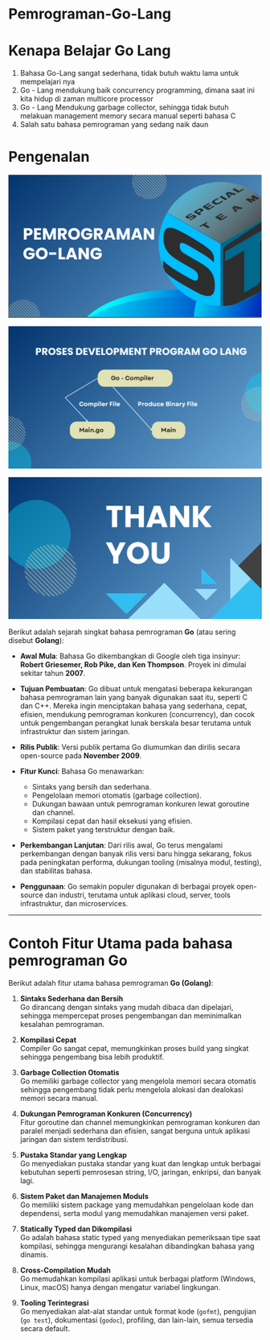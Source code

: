 # Pemrograman-Go-Lang

# Kenapa Belajar Go Lang

1. Bahasa Go-Lang sangat sederhana, tidak butuh waktu lama untuk mempelajari nya
2. Go - Lang mendukung baik concurrency programming, dimana saat ini kita hidup di zaman multicore processor
3. Go - Lang Mendukung garbage collector, sehingga tidak butuh melakuan management memory secara manual seperti bahasa C
4. Salah satu bahasa pemrograman yang sedang naik daun

# Pengenalan
![image](https://github.com/itsolution405/Pemrograman-Go-Lang/blob/main/Screen%20Shot%202025-05-24%20at%2017.56.08.png)

![image](https://github.com/itsolution405/Pemrograman-Go-Lang/blob/main/Screen%20Shot%202025-05-24%20at%2017.56.26.png)

![image](https://github.com/itsolution405/Pemrograman-Go-Lang/blob/main/Screen%20Shot%202025-05-24%20at%2017.56.41.png)

Berikut adalah sejarah singkat bahasa pemrograman **Go** (atau sering disebut **Golang**):

- **Awal Mula**: Bahasa Go dikembangkan di Google oleh tiga insinyur: **Robert Griesemer, Rob Pike, dan Ken Thompson**. Proyek ini dimulai sekitar tahun **2007**.
  
- **Tujuan Pembuatan**: Go dibuat untuk mengatasi beberapa kekurangan bahasa pemrograman lain yang banyak digunakan saat itu, seperti C dan C++. Mereka ingin menciptakan bahasa yang sederhana, cepat, efisien, mendukung pemrograman konkuren (concurrency), dan cocok untuk pengembangan perangkat lunak berskala besar terutama untuk infrastruktur dan sistem jaringan.

- **Rilis Publik**: Versi publik pertama Go diumumkan dan dirilis secara open-source pada **November 2009**.

- **Fitur Kunci**: Bahasa Go menawarkan:
  - Sintaks yang bersih dan sederhana.
  - Pengelolaan memori otomatis (garbage collection).
  - Dukungan bawaan untuk pemrograman konkuren lewat goroutine dan channel.
  - Kompilasi cepat dan hasil eksekusi yang efisien.
  - Sistem paket yang terstruktur dengan baik.

- **Perkembangan Lanjutan**: Dari rilis awal, Go terus mengalami perkembangan dengan banyak rilis versi baru hingga sekarang, fokus pada peningkatan performa, dukungan tooling (misalnya modul, testing), dan stabilitas bahasa.

- **Penggunaan**: Go semakin populer digunakan di berbagai proyek open-source dan industri, terutama untuk aplikasi cloud, server, tools infrastruktur, dan microservices.

---

# Contoh Fitur Utama pada bahasa pemrograman Go

Berikut adalah fitur utama bahasa pemrograman **Go (Golang)**:

1. **Sintaks Sederhana dan Bersih**  
   Go dirancang dengan sintaks yang mudah dibaca dan dipelajari, sehingga mempercepat proses pengembangan dan meminimalkan kesalahan pemrograman.

2. **Kompilasi Cepat**  
   Compiler Go sangat cepat, memungkinkan proses build yang singkat sehingga pengembang bisa lebih produktif.

3. **Garbage Collection Otomatis**  
   Go memiliki garbage collector yang mengelola memori secara otomatis sehingga pengembang tidak perlu mengelola alokasi dan dealokasi memori secara manual.

4. **Dukungan Pemrograman Konkuren (Concurrency)**  
   Fitur goroutine dan channel memungkinkan pemrograman konkuren dan paralel menjadi sederhana dan efisien, sangat berguna untuk aplikasi jaringan dan sistem terdistribusi.

5. **Pustaka Standar yang Lengkap**  
   Go menyediakan pustaka standar yang kuat dan lengkap untuk berbagai kebutuhan seperti pemrosesan string, I/O, jaringan, enkripsi, dan banyak lagi.

6. **Sistem Paket dan Manajemen Moduls**  
   Go memiliki sistem package yang memudahkan pengelolaan kode dan dependensi, serta modul yang memudahkan manajemen versi paket.

7. **Statically Typed dan Dikompilasi**  
   Go adalah bahasa static typed yang menyediakan pemeriksaan tipe saat kompilasi, sehingga mengurangi kesalahan dibandingkan bahasa yang dinamis.

8. **Cross-Compilation Mudah**  
   Go memudahkan kompilasi aplikasi untuk berbagai platform (Windows, Linux, macOS) hanya dengan mengatur variabel lingkungan.

9. **Tooling Terintegrasi**  
   Go menyediakan alat-alat standar untuk format kode (`gofmt`), pengujian (`go test`), dokumentasi (`godoc`), profiling, dan lain-lain, semua tersedia secara default.
